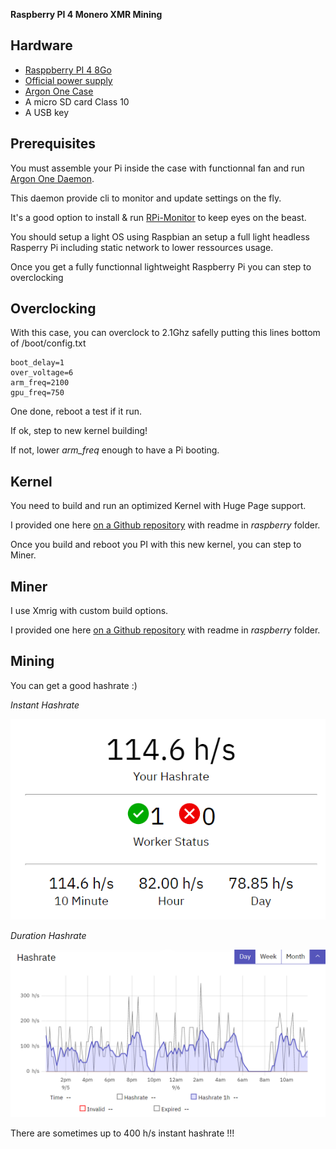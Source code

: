 **Raspberry PI 4 Monero XMR Mining**

## Hardware

* [Rasppberry PI 4 8Go](https://www.kubii.fr/cartes-raspberry-pi/2955-raspberry-pi-4-modele-b-8gb-0765756931199.html)
* [Official power supply](https://www.kubii.fr/14-chargeurs-alimentations-raspberry/3292-alimentation-officielle-raspberry-pi-4-51-v-30-a-usb-type-c-prise-us-644824914893.html)
* [Argon One Case](https://www.amazon.fr/gp/product/B086JXR75B)
* A micro SD card Class 10
* A USB key


## Prerequisites

You must assemble your Pi inside the case with functionnal fan and run [Argon One Daemon](https://gitlab.com/DarkElvenAngel/argononed).

This daemon provide cli to monitor and update settings on the fly.

It's a good option to install & run [RPi-Monitor](https://github.com/XavierBerger/RPi-Monitor) to keep eyes on the beast.

You should setup a light OS using Raspbian an setup a full light headless Rasperry Pi including static network to lower ressources usage.

Once you get a fully functionnal lightweight Raspberry Pi you can step to overclocking

## Overclocking

With this case, you can overclock to 2.1Ghz safelly putting this lines bottom of /boot/config.txt

```
boot_delay=1
over_voltage=6
arm_freq=2100
gpu_freq=750
```

One done, reboot a test if it run.

If ok, step to new kernel building!

If not, lower *arm_freq* enough to have a Pi booting.

## Kernel

You need to build and run an optimized Kernel with Huge Page support.

I provided one here [on a Github repository](https://github.com/kraoc/raspberry-linux-64) with readme in *raspberry* folder.

Once you build and reboot you PI with this new kernel, you can step to Miner.

## Miner

I use Xmrig with custom build options.

I provided one here [on a Github repository](https://github.com/kraoc/raspberry-xmrig-64) with readme in *raspberry* folder.

## Mining

You can get a good hashrate :)

*Instant Hashrate*

![hashrate 1](hashrate.png)

*Duration Hashrate*

![hashrate 2](hashrate2.png)

There are sometimes up to 400 h/s instant hashrate !!!
